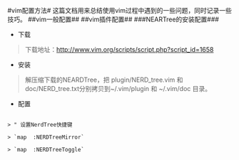 #vim配置方法#
这篇文档用来总结使用vim过程中遇到的一些问题，同时记录一些技巧。
##vim一般配置##
##vim插件配置##
###NEARTree的安装配置###
* 下载
>下载地址：<http://www.vim.org/scripts/script.php?script_id=1658>
* 安装
>解压缩下载的NEARDTree，把 plugin/NERD_tree.vim 和doc/NERD_tree.txt分别拷贝到~/.vim/plugin 和 ~/.vim/doc 目录。
* 配置
<p><code>
> " 设置NerdTree快捷键<br />
> `map <F3> :NERDTreeMirror<CR>`<br />
> `map <F3> :NERDTreeToggle<CR>`<br />
</code></p>